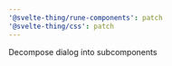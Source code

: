 ```yaml
---
'@svelte-thing/rune-components': patch
'@svelte-thing/css': patch
---
```


Decompose dialog into subcomponents
